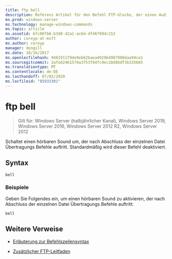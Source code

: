 ```yaml
---
title: ftp bell
description: Referenz Artikel für den Befehl FTP-Glocke, der einen Audioton umschaltet, der nach Abschluss der einzelnen Datei Übertragungs Befehle auftritt.
ms.prod: windows-server
ms.technology: manage-windows-commands
ms.topic: article
ms.assetid: bfc00fb6-b3d0-42a1-ac6d-df46f89dc152
author: coreyp-at-msft
ms.author: coreyp
manager: dongill
ms.date: 10/16/2017
ms.openlocfilehash: 9481911f9de9eb62baea492964987908daa94ce1
ms.sourcegitcommit: 2afed2461574a3f53f84fc9ec28d86df3b335685
ms.translationtype: MT
ms.contentlocale: de-DE
ms.lasthandoff: 07/02/2020
ms.locfileid: "85933301"
---
```

# <a name="ftp-bell"></a>ftp bell

> Gilt für: Windows Server (halbjährlicher Kanal), Windows Server 2019, Windows Server 2016, Windows Server 2012 R2, Windows Server 2012

Schaltet einen hörbaren Sound um, der nach Abschluss der einzelnen Datei Übertragungs Befehle auftritt. Standardmäßig wird dieser Befehl deaktiviert.

## <a name="syntax"></a>Syntax

```
bell
```

### <a name="examples"></a>Beispiele

Geben Sie Folgendes ein, um einen hörbaren Sound zu aktivieren, der nach Abschluss der einzelnen Datei Übertragungs Befehle auftritt:

```
bell
```

## <a name="additional-references"></a>Weitere Verweise

- [Erläuterung zur Befehlszeilensyntax](command-line-syntax-key.md)

- [Zusätzlicher FTP-Leitfaden](https://docs.microsoft.com/previous-versions/orphan-topics/ws.10/cc756013(v=ws.10))
